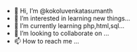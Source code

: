 - 👋 Hi, I’m @kokoluvenkatasumanth
- 👀 I’m interested in learning new things...
- 🌱 I’m currently learning  php,html,sql...
- 💞️ I’m looking to collaborate on ...
- 📫 How to reach me ...

<!---
kokoluvenkatasumanth/kokoluvenkatasumanth is a ✨ special ✨ repository because its `README.md` (this file) appears on your GitHub profile.
You can click the Preview link to take a look at your changes.
--->
